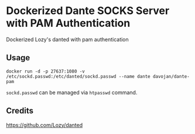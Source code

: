 # Dockerized Dante SOCKS Server with PAM Authentication

Dockerized Lozy's danted with pam authentication

## Usage

```shell
docker run -d -p 27637:1080 -v /etc/sockd.passwd:/etc/danted/sockd.passwd --name dante davojan/dante-pam
```

``sockd.passwd`` can be managed via ``htpasswd`` command.

## Credits

https://github.com/Lozy/danted
